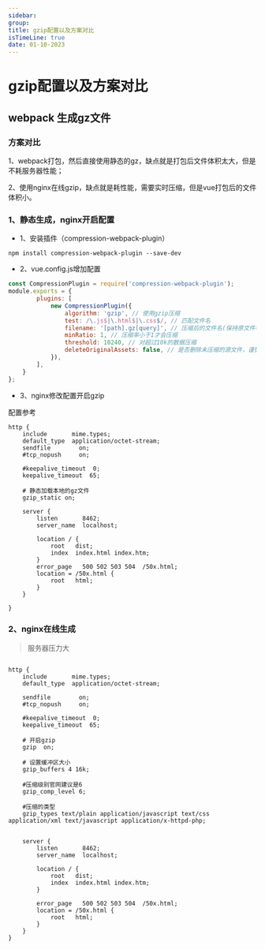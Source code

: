 ```yaml
---
sidebar:
group:
title: gzip配置以及方案对比
isTimeLine: true
date: 01-10-2023
---
```

# gzip配置以及方案对比

## webpack 生成gz文件

### 方案对比

1、webpack打包，然后直接使用静态的gz，缺点就是打包后文件体积太大，但是不耗服务器性能；

2、使用nginx在线gzip，缺点就是耗性能，需要实时压缩，但是vue打包后的文件体积小。


### 1、静态生成，nginx开启配置

- 1、安装插件（compression-webpack-plugin）

```text
npm install compression-webpack-plugin --save-dev
```

- 2、vue.config.js增加配置

```js
const CompressionPlugin = require('compression-webpack-plugin');
module.exports = {
        plugins: [
            new CompressionPlugin({
                algorithm: 'gzip', // 使用gzip压缩
                test: /\.js$|\.html$|\.css$/, // 匹配文件名
                filename: '[path].gz[query]', // 压缩后的文件名(保持原文件名，后缀加.gz)
                minRatio: 1, // 压缩率小于1才会压缩
                threshold: 10240, // 对超过10k的数据压缩
                deleteOriginalAssets: false, // 是否删除未压缩的源文件，谨慎设置，如果希望提供非gzip的资源，可不设置或者设置为false（比如删除打包后的gz后还可以加载到原始资源文件）
            }),
        ],
    }
};

```

- 3、nginx修改配置开启gzip

配置参考

```text
http {
    include       mime.types;
    default_type  application/octet-stream;
    sendfile        on;
    #tcp_nopush     on;

    #keepalive_timeout  0;
    keepalive_timeout  65;

    # 静态加载本地的gz文件
    gzip_static on;

    server {
        listen       8462;
        server_name  localhost;

        location / {
            root   dist;
            index  index.html index.htm;
        }
        error_page   500 502 503 504  /50x.html;
        location = /50x.html {
            root   html;
        }
    }

}

```

### 2、nginx在线生成

> 服务器压力大


```text

http {
    include       mime.types;
    default_type  application/octet-stream;

    sendfile        on;
    #tcp_nopush     on;

    #keepalive_timeout  0;
    keepalive_timeout  65;

    # 开启gzip
    gzip  on;
    
    # 设置缓冲区大小
    gzip_buffers 4 16k;
    
    #压缩级别官网建议是6
    gzip_comp_level 6;
 
    #压缩的类型
    gzip_types text/plain application/javascript text/css application/xml text/javascript application/x-httpd-php;


    server {
        listen       8462;
        server_name  localhost;

        location / {
            root   dist;
            index  index.html index.htm;
        }

        error_page   500 502 503 504  /50x.html;
        location = /50x.html {
            root   html;
        }
    }
}

```







